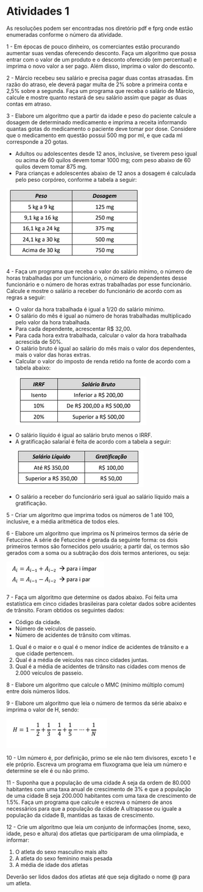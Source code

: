 <h1>Atividades 1 </h1>

<p> As resoluções podem ser encontradas nos diretório pdf e fprg onde estão enumeradas conforme o número da atividade. </p>

<p>1 - Em épocas de pouco dinheiro, os comerciantes estão procurando aumentar suas vendas oferecendo desconto. Faça um algoritmo que possa entrar com o valor de um produto e o desconto oferecido (em percentual) e imprima o novo valor a ser pago. Além disso, imprima o valor do desconto.</p>

<p>2 - Márcio recebeu seu salário e precisa pagar duas contas atrasadas. Em razão do atraso, ele deverá pagar multa de 2% sobre a primeira conta e 2,5% sobre a segunda. Faça um programa que receba o salário de Márcio, calcule e mostre quanto restará de seu salário assim que pagar as duas contas em atraso.    </p>

<p>3 - Elabore um algoritmo que a partir da idade e peso do paciente calcule a dosagem de determinado medicamento e imprima a receita informando quantas gotas do medicamento o paciente deve tomar por dose. Considere que o medicamento em questão possui 500 mg por ml, e que cada ml corresponde a 20 gotas.    </p>

<ul>
  <li> Adultos ou adolescentes desde 12 anos, inclusive, se tiverem peso igual ou acima de 60 quilos devem tomar 1000 mg; com peso abaixo de 60 quilos devem tomar 875 mg. </li>
  <li> Para crianças e adolescentes abaixo de 12 anos a dosagem é calculada pelo peso corpóreo, conforme a tabela a seguir:</li>
</ul>

![alt text](https://github.com/souza10v/flowgorithm/blob/main/activities1/images/31.jpg?raw=true)

<p>4 - Faça um programa que receba o valor do salário mínimo, o número de horas trabalhadas por um funcionário, o número de dependentes desse funcionário e o número de horas extras trabalhadas por esse funcionário. Calcule e mostre o salário a receber do funcionário de acordo com as regras a seguir:    </p>

<ul>
  <li> O valor da hora trabalhada é igual a 1/20 do salário mínimo. </li>
  <li> O salário do mês é igual ao número de horas trabalhadas multiplicado pelo valor da hora trabalhada. </li>
  <li> Para cada dependente, acrescentar R$ 32,00. </li>
  <li> Para cada hora extra trabalhada, calcular o valor da hora trabalhada acrescida de 50%. </li>
  <li> O salário bruto é igual ao salário do mês mais o valor dos dependentes, mais o valor das horas extras.</li>
  <li> Calcular o valor do imposto de renda retido na fonte de acordo com a tabela abaixo: </li>
  
![alt text](https://github.com/souza10v/flowgorithm/blob/main/activities1/images/41.jpg?raw=true)

  <li> O salário líquido é igual ao salário bruto menos o IRRF. </li>
  <li> A gratificação salarial é feita de acordo com a tabela a seguir:</li>
  
![alt text](https://github.com/souza10v/flowgorithm/blob/main/activities1/images/42.jpg?raw=true)

  <li>O salário a receber do funcionário será igual ao salário líquido mais a gratificação.  </li>
</ul>
  

<p>5 - Criar um algoritmo que imprima todos os números de 1 até 100, inclusive, e a média aritmética de todos eles.    </p>

<p>6 - Elabore um algoritmo que imprima os N primeiros termos da série de Fetuccine. A série de Fetuccine é gerada da seguinte forma: os dois primeiros termos são fornecidos pelo usuário; a partir daí, os termos são gerados com a soma ou a subtração dos dois termos anteriores, ou seja:    </p>

![alt text](https://github.com/souza10v/flowgorithm/blob/main/activities1/images/61.jpg?raw=true)

<p>7 - Faça um algoritmo que determine os dados abaixo. Foi feita uma estatística em cinco cidades brasileiras para coletar dados sobre acidentes de trânsito. Foram obtidos os seguintes dados:   </p>
<ul>
  <li> Código da cidade.  </li>
  <li> Número de veículos de passeio.  </li>
  <li> Número de acidentes de trânsito com vítimas.  </li>
</ul>
<ol>
  <li>Qual é o maior e o qual é o menor índice de acidentes de trânsito e a que cidade pertencem.</li>
  <li>Qual é a média de veículos nas cinco cidades juntas.</li>
  <li>Qual é a média de acidentes de trânsito nas cidades com menos de 2.000 veículos de passeio.</li>
</ol>


<p>8 - Elabore um algoritmo que calcule o MMC (mínimo múltiplo comum) entre dois números lidos.    </p>

<p>9 - Elabore um algoritmo que leia o número de termos da série abaixo e imprima o valor de H, sendo:    </p>

![alt text](https://github.com/souza10v/flowgorithm/blob/main/activities1/images/91.jpg?raw=true)

<p>10 - Um número é, por definição, primo se ele não tem divisores, exceto 1 e ele próprio. Escreva um programa em fluxograma que leia um número e determine se ele é ou não primo.    </p>

<p>11 - Suponha que a população de uma cidade A seja da ordem de 80.000 habitantes com uma taxa anual de crescimento de 3% e que a população de uma cidade B seja 200.000 habitantes com uma taxa de crescimento de 1.5%. Faça um programa que calcule e escreva o número de anos necessários para que a população da cidade A ultrapasse ou iguale a população da cidade B, mantidas as taxas de crescimento.    </p>

<p>12 - Crie um algoritmo que leia um conjunto de informações (nome, sexo, idade, peso e altura) dos atletas que participaram de uma olimpíada, e informar:    </p>
<ol> 
  <li>O atleta do sexo masculino mais alto</li>
  <li>A atleta do sexo feminino mais pesada</li>
  <li>A média de idade dos atletas</li>
</ol>

<p> Deverão ser lidos dados dos atletas até que seja digitado o nome @ para um atleta.   </p>
